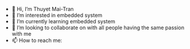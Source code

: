 - 👋 Hi, I’m Thuyet Mai-Tran
- 👀 I’m interested in embedded system
- 🌱 I’m currently learning embedded system
- 💞️ I’m looking to collaborate on with all people having the same passion with me
- 📫 How to reach me: 

<!---
thuyet-mt14072508/thuyet-mt14072508 is a ✨ special ✨ repository because its `README.md` (this file) appears on your GitHub profile.
You can click the Preview link to take a look at your changes.
--->
